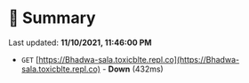 # 📖 Summary
Last updated: **11/10/2021, 11:46:00 PM**

- `GET` [https://Bhadwa-sala.toxicblte.repl.co](https://Bhadwa-sala.toxicblte.repl.co) - **Down** (432ms)
